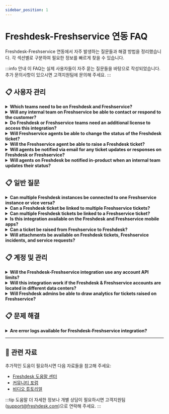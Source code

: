 ```yaml
---
sidebar_position: 1
---
```


# Freshdesk-Freshservice 연동 FAQ

Freshdesk-Freshservice 연동에서 자주 발생하는 질문들과 해결 방법을 정리했습니다. 각 섹션별로 구분하여 필요한 정보를 빠르게 찾을 수 있습니다.

:::info 안내
이 FAQ는 실제 사용자들이 자주 묻는 질문들을 바탕으로 작성되었습니다. 추가 문의사항이 있으시면 고객지원팀에 문의해 주세요.
:::


## 📋 사용자 관리

<details>
<summary><strong>Which teams need to be on Freshdesk and Freshservice?</strong></summary>

Freshdesk is a customer service software (CSS) that helps businesses track, manage, and resolve issues that their customers run into while using their product or service. With Freshdesk, the support teams can provide service across multiple channels, including social, get a complete context from a customer’s timeline of events, assign tickets to agents via Omniroute™, manage shifts, and make use of other customer-support specific capabilities.Freshservice is an internal IT helpdesk and service management platform that helps organizations simplify and automate their internal IT operations.

</details>

<details>
<summary><strong>Will any internal team on Freshservice be able to contact or respond to the customer?</strong></summary>

No. Internal agents on Freshservice are not allowed to respond to customers but can add private notes or responses on the Freshservice incident or service request which will be notified to the customer support agent on Freshdesk.

</details>

<details>
<summary><strong>Do Freshdesk or Freshservice teams need an additional license to access this integration?</strong></summary>

No. No additional costs. It comes free for all paid plans.

</details>

<details>
<summary><strong>Will Freshservice agents be able to change the status of the Freshdesk ticket?</strong></summary>

The Freshservice agent cannot directly change the status of the Freshdesk ticket. However, if the ticket field sync is set up on Freshdesk, whenever the Freshservice agent updates the status of an incident or a service request, it updates the status of the Freshdesk ticket automatically.

</details>

<details>
<summary><strong>Will the Freshservice agent be able to raise a Freshdesk ticket?</strong></summary>

No. Only agents on Freshdesk will be able to raise incidents and service requests on Freshservice.

</details>

<details>
<summary><strong>Will agents be notified via email for any ticket updates or responses on Freshdesk or Freshservice?</strong></summary>

If the agents are the requesters on the Freshservice ticket, they will receive email notifications.

</details>

<details>
<summary><strong>Will agents on Freshdesk be notified in-product when an internal team updates their status?</strong></summary>

If the ticket field sync has been set up, the status of the Freshdesk ticket will be updated as and when there are updates on Freshservice. However, the Freshdesk agent will not be notified of status updates but for responses on an incident or a service request.

</details>


## 📋 일반 질문

<details>
<summary><strong>Can multiple Freshdesk instances be connected to one Freshservice instance or vice versa?</strong></summary>

No. Currently, the integration only supports linking between one Freshdesk account and one Freshservice account.

</details>

<details>
<summary><strong>Can a Freshdesk ticket be linked to multiple Freshservice tickets?</strong></summary>

You can achieve this by linking multiple tickets to a tracker in Freshdesk. You can then link the tracker to a Freshservice incident or a service request.

</details>

<details>
<summary><strong>Can multiple Freshdesk tickets be linked to a Freshservice ticket?</strong></summary>

You can achieve this by linking multiple child tickets to a parent ticket. You can then link the parent ticket to a Freshservice incident or a service request.

</details>

<details>
<summary><strong>Is this integration available on the Freshdesk and Freshservice mobile apps?</strong></summary>

Currently, it is not available on the mobile app.

</details>

<details>
<summary><strong>Can a ticket be raised from Freshservice to Freshdesk?</strong></summary>

No. Freshservice agents cannot raise Freshdesk tickets using this integration.

</details>

<details>
<summary><strong>Will attachments be available on Freshdesk tickets, Freshservice incidents, and service requests?</strong></summary>

Yes. Agents on Freshdesk and Freshservice will be able to attach files similar to how they do it on normal tickets, incidents, or service requests.

</details>


## 📋 계정 및 관리

<details>
<summary><strong>Will the Freshdesk-Freshservice integration use any account API limits?</strong></summary>

No. Since this is a native integration and not a marketplace app, this will not consume the API limit counts.

</details>

<details>
<summary><strong>Will this integration work if the Freshdesk & Freshservice accounts are located in different data centers?</strong></summary>

No, the integration will work only if the accounts are in the same data center (region).

</details>

<details>
<summary><strong>Will Freshdesk admins be able to draw analytics for tickets raised on Freshservice?</strong></summary>

Currently, this is not *directly* possible for Freshdesk admins. By adding tags & syncing fields from Freshservice, it is possible to set up reports on Freshdesk. However, Freshservice admins will be able to draw analytics on the tickets raised from Freshdesk using the distinct source ‘Freshdesk’

</details>


## 📋 문제 해결

<details>
<summary><strong>Are error logs available for Freshdesk-Freshservice integration?</strong></summary>

No. For audit logs, please reach out to support@freshdesk.com

</details>


---

## 🔗 관련 자료

추가적인 도움이 필요하시면 다음 자료들을 참고해 주세요:

- [Freshdesk 도움말 센터](https://support.freshdesk.com)
- [커뮤니티 포럼](https://community.freshworks.com)
- [비디오 튜토리얼](https://freshdesk.com/resources/videos)

:::tip 도움말
더 자세한 정보나 개별 상담이 필요하시면 고객지원팀(support@freshdesk.com)으로 연락해 주세요.
:::
